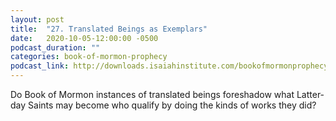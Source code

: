 ```yaml
---
layout: post
title:  "27. Translated Beings as Exemplars"
date:   2020-10-05-12:00:00 -0500
podcast_duration: ""
categories: book-of-mormon-prophecy
podcast_link: http://downloads.isaiahinstitute.com/bookofmormonprophecypodcast/Episode_27_v1.mp3
---
```

Do Book of Mormon instances of translated beings foreshadow what Latter-day Saints may become who qualify by doing the kinds of works they did?
